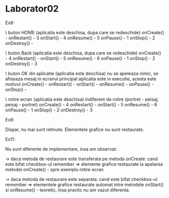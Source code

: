 # Laborator02

Ex8:

\\ buton HOME (aplicatia este deschisa, dupa care se redeschide)
onCreate() -
onRestart() - 3
onStart() - 4
onResume() - 5
onPause() - 1
onStop() - 2
onDestroy() -

\\ buton Back (aplicatia este deschisa, dupa care se redeschide)
onCreate() - 4
onRestart() -
onStart() - 5
onResume() - 6
onPause() - 1
onStop() - 2
onDestroy() - 3

\\ buton OK din aplicatie (aplicatia este deschisa)
nu se apeleaza nimic, se afiseaza mesaj in ecranul principal
aplicatia este in executie, acesta este motivul
onCreate() -
onRestart() -
onStart() -
onResume() -
onPause() -
onStop() -

\\ rotire ecran (aplicatia este deschisa)
indiferent de rotire (portret - peisaj; peisaj - portret)
onCreate() - 4
onRestart() -
onStart() - 5
onResume() - 6
onPause() - 1
onStop() - 2
onDestroy() - 3

Ex9:

Dispar, nu mai sunt retinute. Elementele grafice nu sunt restaurate.

Ex11:

Nu sunt diferente de implementare, insa am observat:

-> daca metoda de restaurare este transferata pe metoda onCreate:
cand este bifat checkbox-ul remember => elemente grafice restaurate la apelarea
metodei onCreate() - spre exemplu rotire ecran

-> daca metoda de restaurare este separata:
cand este bifat checkbox-ul remember => elementele grafice restaurate automat
intre metodele onStart() si onResume() - teoretic, insa practic nu am vazut
diferenta.

